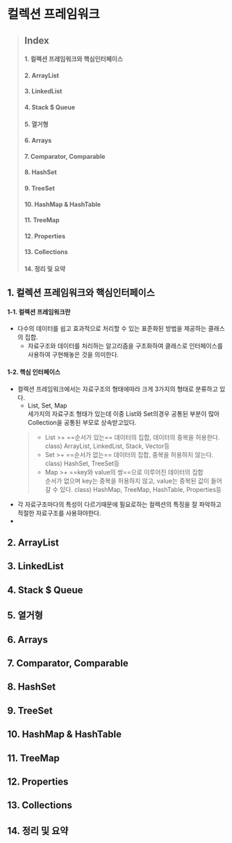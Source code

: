 # 컬렉션 프레임워크

> ## Index
> #### 1. 컬렉션 프레임워크와 핵심인터페이스
> #### 2. ArrayList
> #### 3. LinkedList
> #### 4. Stack $ Queue
> #### 5. 열거형
> #### 6. Arrays
> #### 7. Comparator, Comparable
> #### 8. HashSet
> #### 9. TreeSet
> #### 10. HashMap & HashTable
> #### 11. TreeMap
> #### 12. Properties
> #### 13. Collections
> #### 14. 정리 및 요약


## 1. 컬렉션 프레임워크와 핵심인터페이스

#### 1-1. 컬렉션 프레임워크란
* 다수의 데이터를 쉽고 효과적으로 처리할 수 있는 표준화된 방법을 제공하는 클래스의 집합.
    - 자료구조와 데이터를 처리하는 알고리즘을 구조화하여 클래스로 인터페이스를 사용하여 구현해놓은 것을 의미한다.
#### 1-2. 핵심 인터페이스
* 컬렉션 프레임워크에서는 자료구조의 형태에따라 크게 3가지의 형태로 분류하고 있다.
    - List, Set, Map  
        세가지의 자료구조 형태가 있는데 이중 List와 Set의경우 공통된 부분이 많아 Collection을 공통된 부모로 상속받고있다.
    > - List
        >+ ==순서가 있는== 데이터의 집합, 데이터의 중복을 허용한다.  
        class) ArrayList, LinkedList, Stack, Vector등
    > - Set
        >+ ==순서가 없는== 데이터의 집합, 중복을 허용하지 않는다.  
        class) HashSet, TreeSet등
    > - Map
        >+ ==key와 value의 쌍==으로 이루어진 데이터의 집합  
        순서가 없으며 key는 중복을 허용하지 않고, value는 중복된 값이 들어갈 수 있다.
        class) HashMap, TreeMap, HashTable, Properties등
* 각 자료구조마다의 특성이 다르기때문에 필요로하는 컬렉션의 특징을 잘 파악하고 적절한 자료구조를 사용햐야한다.
* 



## 2. ArrayList
## 3. LinkedList
## 4. Stack $ Queue
## 5. 열거형
## 6. Arrays
## 7. Comparator, Comparable
## 8. HashSet
## 9. TreeSet
## 10. HashMap & HashTable
## 11. TreeMap
## 12. Properties
## 13. Collections
## 14. 정리 및 요약